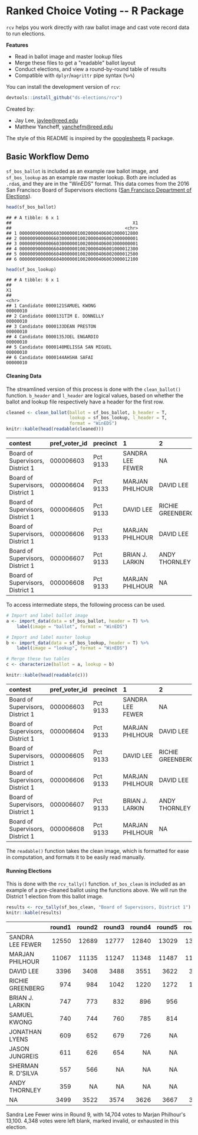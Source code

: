 
Ranked Choice Voting -- R Package
=================================

`rcv` helps you work directly with raw ballot image and cast vote record data to run elections.

**Features**

-   Read in ballot image and master lookup files
-   Merge these files to get a "readable" ballot layout
-   Conduct elections, and view a round-by-round table of results
-   Compatible with `dplyr`/`magrittr` pipe syntax (`%>%`)

You can install the development version of `rcv`:

``` r
devtools::install_github("ds-elections/rcv")
```

Created by:

-   Jay Lee, <jaylee@reed.edu>
-   Matthew Yancheff, <yanchefm@reed.edu>

The style of this README is inspired by the [googlesheets](%22github.com/jennybc/googlesheets%22) R package.

Basic Workflow Demo
-------------------

`sf_bos_ballot` is included as an example raw ballot image, and `sf_bos_lookup` as an example raw master lookup. Both are included as `.rda`s, and they are in the "WinEDS" format. This data comes from the 2016 San Francisco Board of Supervisors elections ([San Francisco Department of Elections](http://www.sfelections.org/results/20161108/#english_detail)).

``` r
head(sf_bos_ballot)
```

    ## # A tibble: 6 x 1
    ##                                              X1
    ##                                           <chr>
    ## 1 000000900000660300000010020000406001000012800
    ## 2 000000900000660300000010020000406002000000001
    ## 3 000000900000660300000010020000406003000000001
    ## 4 000000900000660400000010020000406001000012300
    ## 5 000000900000660400000010020000406002000012500
    ## 6 000000900000660400000010020000406003000012100

``` r
head(sf_bos_lookup)
```

    ## # A tibble: 6 x 1
    ##                                                                            X1
    ##                                                                         <chr>
    ## 1 Candidate 0000121SAMUEL KWONG                                      00000010
    ## 2 Candidate 0000131TIM E. DONNELLY                                   00000010
    ## 3 Candidate 0000133DEAN PRESTON                                      00000010
    ## 4 Candidate 0000135JOEL ENGARDIO                                     00000010
    ## 5 Candidate 0000140MELISSA SAN MIGUEL                                00000010
    ## 6 Candidate 0000144AHSHA SAFAI                                       00000010

#### Cleaning Data

The streamlined version of this process is done with the `clean_ballot()` function. `b_header` and `l_header` are logical values, based on whether the ballot and lookup file respectively have a header for the first row.

``` r
cleaned <- clean_ballot(ballot = sf_bos_ballot, b_header = T, 
                        lookup = sf_bos_lookup, l_header = T, 
                        format = "WinEDS")
knitr::kable(head(readable(cleaned)))
```

| contest                          | pref\_voter\_id | precinct | 1                | 2                | 3                |
|:---------------------------------|:----------------|:---------|:-----------------|:-----------------|:-----------------|
| Board of Supervisors, District 1 | 000006603       | Pct 9133 | SANDRA LEE FEWER | NA               | NA               |
| Board of Supervisors, District 1 | 000006604       | Pct 9133 | MARJAN PHILHOUR  | DAVID LEE        | SAMUEL KWONG     |
| Board of Supervisors, District 1 | 000006605       | Pct 9133 | DAVID LEE        | RICHIE GREENBERG | BRIAN J. LARKIN  |
| Board of Supervisors, District 1 | 000006606       | Pct 9133 | MARJAN PHILHOUR  | DAVID LEE        | SANDRA LEE FEWER |
| Board of Supervisors, District 1 | 000006607       | Pct 9133 | BRIAN J. LARKIN  | ANDY THORNLEY    | JASON JUNGREIS   |
| Board of Supervisors, District 1 | 000006608       | Pct 9133 | MARJAN PHILHOUR  | NA               | NA               |

To access intermediate steps, the following process can be used.

``` r
# Import and label ballot image
a <- import_data(data = sf_bos_ballot, header = T) %>%
    label(image = "ballot", format = "WinEDS")

# Import and label master lookup
b <- import_data(data = sf_bos_lookup, header = T) %>%
    label(image = "lookup", format = "WinEDS")

# Merge these two tables
c <- characterize(ballot = a, lookup = b)

knitr::kable(head(readable(c)))
```

| contest                          | pref\_voter\_id | precinct | 1                | 2                | 3                |
|:---------------------------------|:----------------|:---------|:-----------------|:-----------------|:-----------------|
| Board of Supervisors, District 1 | 000006603       | Pct 9133 | SANDRA LEE FEWER | NA               | NA               |
| Board of Supervisors, District 1 | 000006604       | Pct 9133 | MARJAN PHILHOUR  | DAVID LEE        | SAMUEL KWONG     |
| Board of Supervisors, District 1 | 000006605       | Pct 9133 | DAVID LEE        | RICHIE GREENBERG | BRIAN J. LARKIN  |
| Board of Supervisors, District 1 | 000006606       | Pct 9133 | MARJAN PHILHOUR  | DAVID LEE        | SANDRA LEE FEWER |
| Board of Supervisors, District 1 | 000006607       | Pct 9133 | BRIAN J. LARKIN  | ANDY THORNLEY    | JASON JUNGREIS   |
| Board of Supervisors, District 1 | 000006608       | Pct 9133 | MARJAN PHILHOUR  | NA               | NA               |

The `readable()` function takes the clean image, which is formatted for ease in computation, and formats it to be easily read manually.

#### Running Elections

This is done with the `rcv_tally()` function. `sf_bos_clean` is included as an example of a pre-cleaned ballot using the functions above. We will run the District 1 election from this ballot image.

``` r
results <- rcv_tally(sf_bos_clean, "Board of Supervisors, District 1")
knitr::kable(results)
```

|                    |  round1|  round2|  round3|  round4|  round5|  round6|  round7|  round8|  round9|
|--------------------|-------:|-------:|-------:|-------:|-------:|-------:|-------:|-------:|-------:|
| SANDRA LEE FEWER   |   12550|   12689|   12777|   12840|   13029|   13093|   13225|   13354|   14705|
| MARJAN PHILHOUR    |   11067|   11135|   11247|   11348|   11487|   11680|   11837|   12086|   13126|
| DAVID LEE          |    3396|    3408|    3488|    3551|    3622|    3857|    3961|    4093|      NA|
| RICHIE GREENBERG   |     974|     984|    1042|    1220|    1272|    1386|    1508|      NA|      NA|
| BRIAN J. LARKIN    |     747|     773|     832|     896|     956|     997|      NA|      NA|      NA|
| SAMUEL KWONG       |     740|     744|     760|     785|     814|      NA|      NA|      NA|      NA|
| JONATHAN LYENS     |     609|     652|     679|     726|      NA|      NA|      NA|      NA|      NA|
| JASON JUNGREIS     |     611|     626|     654|      NA|      NA|      NA|      NA|      NA|      NA|
| SHERMAN R. D'SILVA |     557|     566|      NA|      NA|      NA|      NA|      NA|      NA|      NA|
| ANDY THORNLEY      |     359|      NA|      NA|      NA|      NA|      NA|      NA|      NA|      NA|
| NA                 |    3499|    3522|    3574|    3626|    3667|    3722|    3799|    3923|    4360|

Sandra Lee Fewer wins in Round 9, with 14,704 votes to Marjan Philhour's 13,100. 4,348 votes were left blank, marked invalid, or exhausted in this election.
